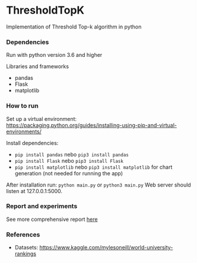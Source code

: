 # ThresholdTopK
Implementation of Threshold Top-k algorithm in python

### Dependencies
Run with python version 3.6 and higher

Libraries and frameworks
- pandas
- Flask
- matplotlib

### How to run

Set up a virtual environment: https://packaging.python.org/guides/installing-using-pip-and-virtual-environments/

Install dependencies:
- `pip install pandas` nebo `pip3 install pandas`
- `pip install Flask` nebo `pip3 install Flask`
- `pip install matplotlib` nebo `pip3 install matplotlib` for chart generation 
(not needed for running the app)

After installation run: `python main.py` or `python3 main.py` 
Web server should listen at 127.0.0.1:5000.

### Report and experiments
See more comprehensive report [here](./docs/report.pdf)

### References
- Datasets: https://www.kaggle.com/mylesoneill/world-university-rankings
